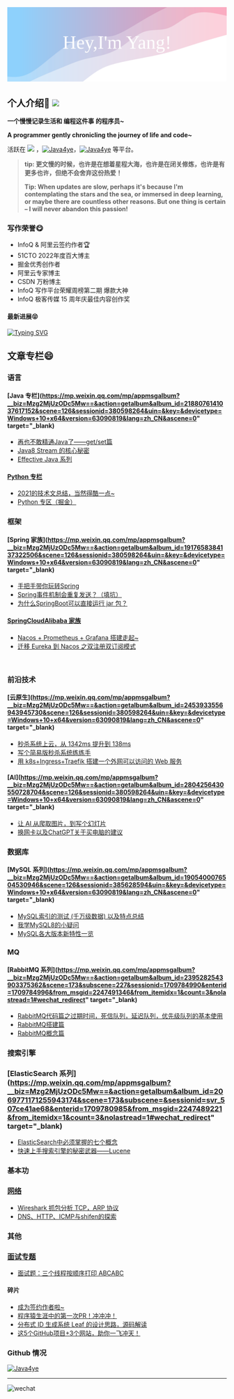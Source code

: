 <img src="https://raw.githubusercontent.com/Java4ye/Java4ye/f8f07a0416e6ead553275b172bd20ea012830fcc/background.svg">



## 个人介绍🐷  ![](https://profile-counter.glitch.me/Java4ye/count.svg)

 **一个慢慢记录生活和 编程这件事 的程序员~**  

**A programmer gently chronicling the journey of life and code~**

活跃在 ![](https://img.shields.io/badge/%E5%85%AC%E4%BC%97%E5%8F%B7-Java4ye-%2341b783) ，[![Java4ye](https://img.shields.io/badge/知乎-Java4ye-%2341b783)](https://www.zhihu.com/people/java4ye-17)，[![Java4ye](https://img.shields.io/badge/%E6%8E%98%E9%87%91-Java4ye-%2341b783)](https://juejin.cn/user/2304992131153981) 等平台。

>  **tip: 更文慢的时候，也许是在想着星程大海，也许是在闭关修炼，也许是有更多也许，但绝不会舍弃这份热爱！**
>
>  **Tip: When updates are slow, perhaps it's because I'm contemplating the stars and the sea, or immersed in deep learning, or maybe there are countless other reasons. But one thing is certain – I will never abandon this passion!**

 

### 写作荣誉😋

* InfoQ & 阿里云签约作者🏆
* 51CTO 2022年度百大博主
* 掘金优秀创作者
* 阿里云专家博主
* CSDN 万粉博主
* InfoQ 写作平台荣耀周榜第二期 爆款大神
* InfoQ 极客传媒 15 周年庆最佳内容创作奖



#### 最新进展😝

<a href="https://cloud.tencent.com/developer/article/2378720"><img src="https://readme-typing-svg.demolab.com?font=Fira+Code&pause=1000&random=false&width=635&height=60&lines=%E3%80%902024%E8%85%BE%E8%AE%AF%C2%B7%E6%8A%80%E6%9C%AF%E5%88%9B%E4%BD%9C%E7%89%B9%E8%AE%AD%E8%90%A5%E3%80%91%E7%AC%AC%E4%BA%94%E6%9C%9F+%E2%80%94%E2%80%94+%E6%8A%80%E6%9C%AF%E6%94%BB%E5%9D%9A%E5%A5%96" alt="Typing SVG" /></a>

## 文章专栏😄
###  语言
#### [Java 专栏](https://mp.weixin.qq.com/mp/appmsgalbum?__biz=Mzg2MjUzODc5Mw==&action=getalbum&album_id=2188076141037617152&scene=126&sessionid=380598264&uin=&key=&devicetype=Windows+10+x64&version=63090819&lang=zh_CN&ascene=0" target="_blank) 

* [再也不敢精通Java了——get/set篇](https://mp.weixin.qq.com/s/1mjUXU4HYY-gNfXP6b1VhA)
* [Java8 Stream 的核心秘密](https://mp.weixin.qq.com/s/cdjouLhI9ERpAdIyCykiFQ)
* [Effective Java 系列](https://mp.weixin.qq.com/mp/appmsgalbum?__biz=Mzg2MjUzODc5Mw==&amp;action=getalbum&amp;album_id=2537417420773310466&amp;scene=173&amp;from_msgid=2247491931&amp;from_itemidx=1&amp;count=3&amp;nolastread=1#wechat_redirect)

#### [Python 专栏](https://mp.weixin.qq.com/mp/appmsgalbum?__biz=Mzg2MjUzODc5Mw==&action=getalbum&album_id=1734283344974053378&scene=126&sessionid=385628594&uin=&key=&devicetype=Windows+10+x64&version=63090819&lang=zh_CN&ascene=0)

* [2021的技术文总结，当然得酷一点~](https://mp.weixin.qq.com/s/0PCN-X_W02vbNiJC2WrzTA)
* [Python 专区（掘金）](https://juejin.cn/column/6975133573619646500)



### 框架 

#### [Spring 家族](https://mp.weixin.qq.com/mp/appmsgalbum?__biz=Mzg2MjUzODc5Mw==&action=getalbum&album_id=1917658384137322506&scene=126&sessionid=380598264&uin=&key=&devicetype=Windows+10+x64&version=63090819&lang=zh_CN&ascene=0" target="_blank)

* [手把手带你玩转Spring](https://mp.weixin.qq.com/s/CCSNCYLDHqAkBxl6vcVTfQ)
* [Spring事件机制会重复发送？（填坑）](https://mp.weixin.qq.com/s/RBMV2lqcYH3H6F6tbACB5A)
* [为什么SpringBoot可以直接运行 jar 包？](https://mp.weixin.qq.com/s/7zQaiJNzs-rL7CKyfLu2rA)

#### [SpringCloudAlibaba 家族](https://mp.weixin.qq.com/mp/appmsgalbum?__biz=Mzg2MjUzODc5Mw==&action=getalbum&album_id=2370665514902880257&scene=173&subscene=227&sessionid=1709784992&enterid=1709787458&from_msgid=2247491205&from_itemidx=1&count=3&nolastread=1#wechat_redirect)

* [Nacos + Prometheus + Grafana 搭建走起~](https://mp.weixin.qq.com/s/RAovnIk4l2eWs03NM-rDpA)
* [迁移 Eureka 到 Nacos 之双注册双订阅模式](https://mp.weixin.qq.com/s/lqn56IlRx4nA9yVcXn8t4A)

​    

### 前沿技术

#### [云原生](https://mp.weixin.qq.com/mp/appmsgalbum?__biz=Mzg2MjUzODc5Mw==&action=getalbum&album_id=2453933556943945730&scene=126&sessionid=380598264&uin=&key=&devicetype=Windows+10+x64&version=63090819&lang=zh_CN&ascene=0" target="_blank)

- [秒杀系统上云，从 1342ms 提升到 138ms](https://mp.weixin.qq.com/s/Pbgj-j9l5-L_xFMb0Up6Dg)
- [写个简易版秒杀系统练练手](https://mp.weixin.qq.com/s/ogx1MAUH0-RTsdWQG2N5CA)
- [用 k8s+Ingress+Traefik 搭建一个外网可以访问的 Web 服务](https://mp.weixin.qq.com/s/5halAmLdgqxUoAhi6QI7Bw)

#### [AI](https://mp.weixin.qq.com/mp/appmsgalbum?__biz=Mzg2MjUzODc5Mw==&action=getalbum&album_id=2804256430550728704&scene=126&sessionid=380598264&uin=&key=&devicetype=Windows+10+x64&version=63090819&lang=zh_CN&ascene=0" target="_blank)

- [让 AI 从爬取图片，到写个幻灯片](https://mp.weixin.qq.com/s/xAnEFY4z9pkbuNY3EZWX1g)
- [换网卡以及ChatGPT关于买电脑的建议](https://mp.weixin.qq.com/s/wvKGQL1wyDB5ZR-fNAvKtw)



### 数据库

#### [MySQL 系列](https://mp.weixin.qq.com/mp/appmsgalbum?__biz=Mzg2MjUzODc5Mw==&action=getalbum&album_id=1905400076504530946&scene=126&sessionid=385628594&uin=&key=&devicetype=Windows+10+x64&version=63090819&lang=zh_CN&ascene=0" target="_blank)

- [MySQL索引的测试 (千万级数据) 以及特点总结](https://juejin.cn/post/6970627886382317604)
- [我学MySQL8的小疑问](https://juejin.cn/post/6970235002617331725)
- [MySQL各大版本新特性一览](https://mp.weixin.qq.com/s/rS13_oIWCUql0qe3xZu0Kg)



### MQ

#### [RabbitMQ 系列](https://mp.weixin.qq.com/mp/appmsgalbum?__biz=Mzg2MjUzODc5Mw==&action=getalbum&album_id=2395282543903375362&scene=173&subscene=227&sessionid=1709784990&enterid=1709784996&from_msgid=2247491346&from_itemidx=1&count=3&nolastread=1#wechat_redirect" target="_blank)

- [RabbitMQ代码篇之过期时间，死信队列，延迟队列，优先级队列的基本使用](https://mp.weixin.qq.com/s/i3ihKK2-nU2wguLOYiEmGA)
- [RabbitMQ搭建篇](https://mp.weixin.qq.com/s/r--84m-qz2rP1OSSGgppMg)
- [RabbitMQ概念篇](https://mp.weixin.qq.com/s/LVrTWrRCP2I-caAuF0DKNA)



### 搜索引擎

### [ElasticSearch 系列](https://mp.weixin.qq.com/mp/appmsgalbum?__biz=Mzg2MjUzODc5Mw==&action=getalbum&album_id=2069771171255943174&scene=173&subscene=&sessionid=svr_507ce41ae68&enterid=1709780985&from_msgid=2247489221&from_itemidx=1&count=3&nolastread=1#wechat_redirect" target="_blank)

- [ElasticSearch中必须掌握的七个概念](https://mp.weixin.qq.com/s/S4jfnEpZL0TvwDxH79nfvw)
- [快速上手搜索引擎的秘密武器——Lucene](https://mp.weixin.qq.com/s/Fj4M8Q1NduKQJ8Z9Bh52cA)



### 基本功

### [网络](https://mp.weixin.qq.com/mp/appmsgalbum?__biz=Mzg2MjUzODc5Mw==&action=getalbum&album_id=3430380092298608642&scene=173&subscene=227&sessionid=1714219529&enterid=1714219602&from_msgid=2247492832&from_itemidx=1&count=3&nolastread=1#wechat_redirect)

- [Wireshark 抓包分析 TCP，ARP 协议](https://mp.weixin.qq.com/s/NndwVqLGW2zrRaeVVLxsyw)
- [DNS、HTTP、ICMP与shifen的探索](https://mp.weixin.qq.com/s/qKc34kzuBLcYJoIo0ywJGw)



### 其他

### [面试专题](https://mp.weixin.qq.com/mp/appmsgalbum?__biz=Mzg2MjUzODc5Mw==&action=getalbum&album_id=1771227505320919046&scene=126&sessionid=385628594&uin=&key=&devicetype=Windows+10+x64&version=63090819&lang=zh_CN&ascene=0)

- [面试题：三个线程按顺序打印 ABCABC](https://mp.weixin.qq.com/s/JEPz8aQlr8YEYmGD6hyPjA)



#### 碎片

- [成为签约作者啦~](https://mp.weixin.qq.com/s/X-6cUEUom5IZhvarRmkzVQ)
- [程序猿生涯中的第一次PR！冲冲冲！](https://mp.weixin.qq.com/s/05jDt1qQwwlOS7s54cEJLw)
- [分布式 ID 生成系统 Leaf 的设计思路，源码解读](https://mp.weixin.qq.com/s/BvLW3LTrTfW4-s3zPPRi6A)
- [这5个GitHub项目+3个网站，助你一飞冲天！](https://mp.weixin.qq.com/s/ZudORvOPkzTYyhFBM5go8g)





### Github 情况

  [![Java4ye](https://github-readme-stats-phi-gules.vercel.app/api?username=Java4ye&show_icons=true&theme=vue-dark)](https://github.com/RyzeYang)


 <!--  ![Metrics](https://metrics.lecoq.io/Java4ye?template=classic&base.activity=0&base.community=0&base.repositories=0&isocalendar=1&introduction=1&isocalendar.duration=half-year&introduction.title=true&config.timezone=Asia%2FShanghai)

  ### 主要仓库🐖 

  <br/>

  <div>
  <a href="https://github.com/Java4ye/springboot-demo-4ye" style="display:inline-block">
    <img align="center" src="https://github-readme-stats-phi-gules.vercel.app/api/pin/?username=Java4ye&repo=springboot-demo-4ye&show_icons=true&theme=vue-dark" />
  </a>


  <a href="https://github.com/Java4ye/SpringSecurity-Vuetify-Permissions-demo" style="display:inline-block">
    <img align="right"  src="https://github-readme-stats-phi-gules.vercel.app/api/pin/?username=Java4ye&repo=SpringSecurity-Vuetify-Permissions-demo&show_icons=true&theme=vue-dark" />
  </a>

  </div>
-->



  <!-- [![Top Langs](https://github-readme-stats-phi-gules.vercel.app/api/pin/?username=RyzeYang&repo=springboot-demo-4ye&show_icons=true&theme=vue-dark)](https://github.com/RyzeYang/springboot-demo-4ye)
   -->



---



![wechat](https://cdn.jsdelivr.net/gh/Java4ye/picb/image-20210807183203736.png)





  

